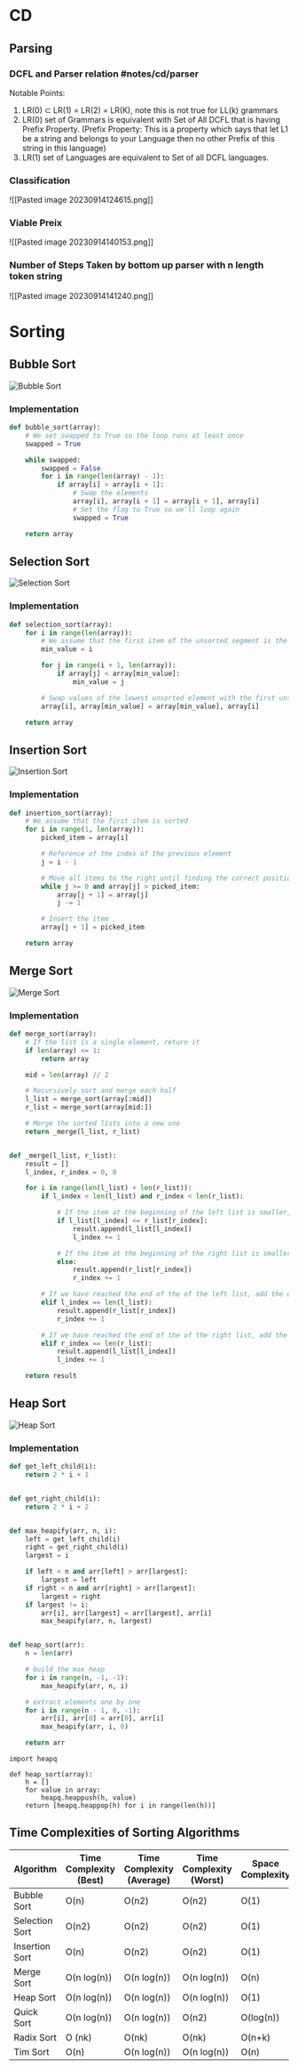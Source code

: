 # CD
## Parsing

### DCFL and Parser relation #notes/cd/parser 
Notable Points:

1. LR(0) ⊂ LR(1) = LR(2) = LR(K), note this is not true for LL(k) grammars 
2. LR(0) set of Grammars is equivalent with Set of All DCFL that is having Prefix Property. (Prefix Property: This is a property which says that let L1 be a string and belongs to your Language then no other Prefix of this string in this language)
3. LR(1) set of Languages are equivalent to Set of all DCFL languages.

### Classification
![[Pasted image 20230914124615.png]]

### Viable Preix
![[Pasted image 20230914140153.png]]

### Number of Steps Taken by bottom up parser with n length token string
![[Pasted image 20230914141240.png]]


#  Sorting
## Bubble Sort

![Bubble Sort](https://cdn.emre.me/sorting/bubble_sort.gif)

### Implementation

```python
def bubble_sort(array):
    # We set swapped to True so the loop runs at least once
    swapped = True

    while swapped:
        swapped = False
        for i in range(len(array) - 1):
            if array[i] > array[i + 1]:
                # Swap the elements
                array[i], array[i + 1] = array[i + 1], array[i]
                # Set the flag to True so we'll loop again
                swapped = True

    return array
```

## Selection Sort

![Selection Sort](https://cdn.emre.me/sorting/selection_sort.gif)

### Implementation

```python
def selection_sort(array):
    for i in range(len(array)):
        # We assume that the first item of the unsorted segment is the smallest
        min_value = i

        for j in range(i + 1, len(array)):
            if array[j] < array[min_value]:
                min_value = j

        # Swap values of the lowest unsorted element with the first unsorted element
        array[i], array[min_value] = array[min_value], array[i]

    return array
```

## Insertion Sort

![Insertion Sort](https://cdn.emre.me/sorting/insertion_sort.gif)

### Implementation

```python
def insertion_sort(array):
    # We assume that the first item is sorted
    for i in range(1, len(array)):
        picked_item = array[i]

        # Reference of the index of the previous element
        j = i - 1

        # Move all items to the right until finding the correct position
        while j >= 0 and array[j] > picked_item:
            array[j + 1] = array[j]
            j -= 1

        # Insert the item
        array[j + 1] = picked_item

    return array
```

## Merge Sort

![Merge Sort](https://cdn.emre.me/sorting/merge_sort.gif)

### Implementation

```python
def merge_sort(array):
    # If the list is a single element, return it
    if len(array) <= 1:
        return array

    mid = len(array) // 2

    # Recursively sort and merge each half
    l_list = merge_sort(array[:mid])
    r_list = merge_sort(array[mid:])

    # Merge the sorted lists into a new one
    return _merge(l_list, r_list)


def _merge(l_list, r_list):
    result = []
    l_index, r_index = 0, 0

    for i in range(len(l_list) + len(r_list)):
        if l_index < len(l_list) and r_index < len(r_list):

            # If the item at the beginning of the left list is smaller, add it to the sorted list
            if l_list[l_index] <= r_list[r_index]:
                result.append(l_list[l_index])
                l_index += 1

            # If the item at the beginning of the right list is smaller, add it to the sorted list
            else:
                result.append(r_list[r_index])
                r_index += 1

        # If we have reached the end of the of the left list, add the elements from the right list
        elif l_index == len(l_list):
            result.append(r_list[r_index])
            r_index += 1

        # If we have reached the end of the of the right list, add the elements from the left list
        elif r_index == len(r_list):
            result.append(l_list[l_index])
            l_index += 1

    return result
```

## Heap Sort

![Heap Sort](https://cdn.emre.me/sorting/heap_sort.gif)

### Implementation

```python
def get_left_child(i):
    return 2 * i + 1


def get_right_child(i):
    return 2 * i + 2


def max_heapify(arr, n, i):
    left = get_left_child(i)
    right = get_right_child(i)
    largest = i

    if left < n and arr[left] > arr[largest]:
        largest = left
    if right < n and arr[right] > arr[largest]:
        largest = right
    if largest != i:
        arr[i], arr[largest] = arr[largest], arr[i]
        max_heapify(arr, n, largest)


def heap_sort(arr):
    n = len(arr)

    # build the max heap
    for i in range(n, -1, -1):
        max_heapify(arr, n, i)

    # extract elements one by one
    for i in range(n - 1, 0, -1):
        arr[i], arr[0] = arr[0], arr[i]
        max_heapify(arr, i, 0)

    return arr
```


```
import heapq

def heap_sort(array):
    h = []
    for value in array:
        heapq.heappush(h, value)
    return [heapq.heappop(h) for i in range(len(h))]
```



## Time Complexities of Sorting Algorithms


|Algorithm|Time Complexity (**Best**)|Time Complexity (**Average**)|Time Complexity (**Worst**)|Space Complexity|
|---|---|---|---|---|
|Bubble Sort|O(n)|O(n2)|O(n2)|O(1)|
|Selection Sort|O(n2)|O(n2)|O(n2)|O(1)|
|Insertion Sort|O(n)|O(n2)|O(n2)|O(1)|
|Merge Sort|O(n log(n))|O(n log(n))|O(n log(n))|O(n)|
|Heap Sort|O(n log(n))|O(n log(n))|O(n log(n))|O(1)|
|Quick Sort|O(n log(n))|O(n log(n))|O(n2)|O(log(n))|
|Radix Sort|O (nk)|O(nk)|O(nk)|O(n+k)|
|Tim Sort|O(n)|O(n log(n))|O(n log(n))|O(n)|
